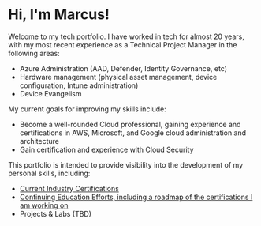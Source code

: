 # Hi, I'm Marcus!

Welcome to my tech portfolio. I have worked in tech for almost 20 years, with my most recent experience as a Technical Project Manager in the following areas:
* Azure Administration (AAD, Defender, Identity Governance, etc)
* Hardware management (physical asset management, device configuration, Intune administration)
* Device Evangelism

My current goals for improving my skills include:
* Become a well-rounded Cloud professional, gaining experience and certifications in AWS, Microsoft, and Google cloud administration and architecture
* Gain certification and experience with Cloud Security

This portfolio is intended to provide visibility into the development of my personal skills, including:
* [Current Industry Certifications](https://github.com/marcusjacobson/marcusjacobson_portfolio/wiki/Certification-List)
* [Continuing Education Efforts, including a roadmap of the certifications I am working on](https://github.com/users/marcusjacobson/projects/2)
* Projects & Labs (TBD)


